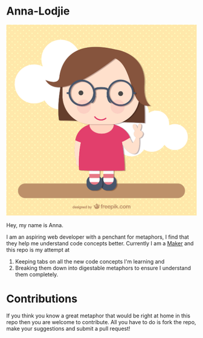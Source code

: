 # Anna-Lodjie

![My Image](https://github.com/chidumaga/Anna-Lodjie/blob/master/08%20GIRLS2-150ppp.jpg)

Hey, my name is Anna.

I am an aspiring web developer with a penchant for metaphors, I find that they help me understand code concepts better.
Currently I am a <a href="http://makersacademy.com">Maker</a> and this repo is my attempt at 
1) Keeping tabs on all the new code concepts I'm learning and 
2) Breaking them down into digestable metaphors to ensure I understand them completely.

# Contributions

If you think you know a great metaphor that would be right at home in this repo then you are welcome to contribute. All you
have to do is fork the repo, make your suggestions and submit a pull request!
